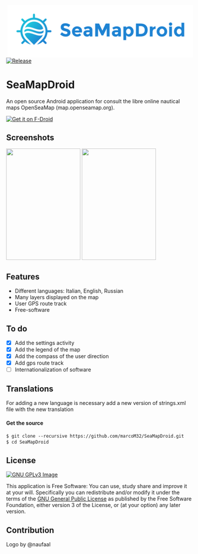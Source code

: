 <img align="right" width="500" alt="Share to Clipboard" src="./Logo/seamapdroid-logotype.png">

[![Release](https://img.shields.io/github/release/marcoM32/SeaMapDroid.svg)](https://github.com/marcoM32/SeaMapDroid/releases)

SeaMapDroid
===========
An open source Android  application for consult the libre online nautical maps OpenSeaMap (map.openseamap.org).

[<img src="https://f-droid.org/badge/get-it-on.png"
      alt="Get it on F-Droid"
      height="80">](https://f-droid.org/packages/org.seamapdroid/)

Screenshots
-----------
[<img src="./photo1.jpg" width="200" height="300">](https://github.com/marcoM32/SeaMapDroid/blob/master/photo1.jpg)
[<img src="./photo2.jpg" width="200" height="300">](https://github.com/marcoM32/SeaMapDroid/blob/master/photo2.jpg)

Features
--------
* Different languages: Italian, English, Russian
* Many layers displayed on the map
* User GPS route track
* Free-software

To do
-----
- [X] Add the settings activity
- [X] Add the legend of the map
- [X] Add the compass of the user direction
- [X] Add gps route track
- [ ] Internationalization of software

Translations
------------
For adding a new language is necessary add a new version of strings.xml file with the new translation

#### Get the source

    $ git clone --recursive https://github.com/marcoM32/SeaMapDroid.git
    $ cd SeaMapDroid

License
-------
[![GNU GPLv3 Image](https://www.gnu.org/graphics/gplv3-127x51.png)](http://www.gnu.org/licenses/gpl-3.0.en.html)

This application is Free Software: You can use, study share and improve it at your
will. Specifically you can redistribute and/or modify it under the terms of the
[GNU General Public License](https://www.gnu.org/licenses/gpl.html) as
published by the Free Software Foundation, either version 3 of the License, or
(at your option) any later version.

Contribution
-------
Logo by @naufaal
